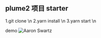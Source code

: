 ## plume2 项目 starter

1.git clone \n
2.yarn install \n
3.yarn  start \n

demo 
![Aaron Swartz](https://raw.githubusercontent.com/hufeng/plume2-starter/master/docs/hello.app.gif)
